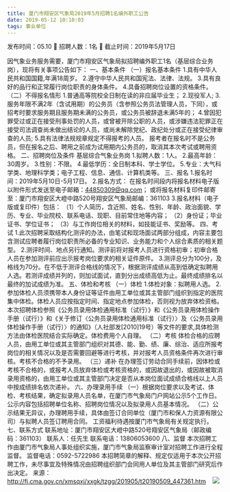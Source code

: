 ```yaml
---
title: 厦门市翔安区气象局2019年5月招聘1名编外职工公告
date: 2019-05-12 10:10:03
tags: 事业单位
---
```

发布时间：05.10   🌟   招聘人数：1名   🌈   截止时间：2019年5月17日
<!-- more -->
因气象业务服务需要，厦门市翔安区气象局拟招聘编外职工1名（基层综合业务岗），现将有关事项公告如下：
一、基本条件
（一）报名基本条件
1.具有中华人民共和国国籍,年满18周岁。
2.遵守中华人民共和国宪法、法律、法规。
3.具有良好的品行和正常履行岗位职责的身体条件。
4.具备招聘岗位设置的资格条件。
（二）不得报名情形
1.普通高等院校全日制在读的非应届毕业生；
2.现役军人;
3.服务年限不满2年（含试用期）的公务员（含参照公务员法管理人员，下同），或招考时要求服务期且服务期未满的公务员，或公务员被辞退未满5年的；
4.曾因犯罪受过或正在接受刑事处罚的人员，或曾被开除公职的人员，或涉嫌违法犯罪正在接受司法调查尚未做出结论的人员，或尚未解除党纪、政纪处分或正在接受纪律审查的人员;
5.具有法律法规规章规定不得报考的人员。
报考者在报名时不是公务员，但在报名之后、聘用之前成为试用期内公务员的，取消其本次考试或聘用资格。
二、招聘岗位及条件
基层综合气象业务岗
1.拟聘人数：1人。
2.最高年龄：30周岁。
3.性别：不限。
4.最低学历：全日制本科、学士学位。
5.专业：大气科学类、地理科学类；电子工程、信息、通信、计算机类等。
三、报名
1.报名时间：2019年5月10日-5月17日。
2.报名方式：
在报名时间段内将报名材料电子版以附件形式发送至电子邮箱：44850309@qq.com；
或将报名材料复印件邮寄至：厦门市翔安区大嶝中路520号翔安区气象局邮编：361103
3.报名材料（电子版或复印件）包括：
（1）个人简历，含近照、姓名、性别、年龄、政治面貌、学历、专业、毕业院校、联系电话、现职、目前常住地等内容；
（2）身份证；毕业证书、学位证书；
（3）与工作岗位相关的材料，如技能证书、奖励等。
四、考试
1.此次招聘采取结构化测评的办法，由笔试和现场面试两部分组成，内容主要包含测试应聘者履行岗位职责所必备的专业知识、业务能力和个人综合素质的相关题型。
2.测评时间、地点另行通知。测评前将对报考人员进行资格初审；初审合格人员在参加测评前应出示报考岗位要求的相关证件原件。
3.测评总分为100分，及格线为70分。在不低于测评合格线的情况下，根据测评成绩从高到低确定拟聘用人选。若测评成绩并列的，则加试面试，直到分出成绩高低为止。最终成绩排名以最终的加试成绩为准。
五、体检和考核
（一）体检
1.体检对象：拟聘用人选。
2.参加体检人员须携带本人身份证等证件由用工单位或其主管部门组织到指定的医院集中体检。体检人员应按指定时间、指定地点参加体检，否则视为放弃体检资格。
本次招聘体检参照《公务员录用体检通用标准（试行）》和《公务员录用体检操作手册（试行）》和《关于修订〈公务员录用体检通用标准（试行）〉及〈公务员录用体检操作手册（试行）〉的通知》（人社部发[2010]19号）等文件的要求,具体检测方法由体检医院结合实际确定。体检费用个人自理。
（二）考核
体检合格的应聘人员，由用工单位或其主管部门组织对其德、能、勤、绩、廉、综治、适应所报考岗位的相关情况以及是否需要回避等进行考核，并对报考人员资格条件再次进行审核。考核不合格的不予录用。
（三）递补
在办理签订劳动合同手续前，因体检或考核不合格的，或报考人员放弃体检或考核资格的，或因故退出的，或因故被取消录用资格的，由用工单位或其主管部门决定是否从本岗位面试成绩合格线以上人员中按成绩排名依次递补。
六、办理录用手续
（一）根据岗位要求以及考试、体检、考核结果，确定拟录用人员名单，在厦门市气象局门户网站公示5个工作日。公示内容包括招聘单位名称、招聘岗位情况以及拟录用人员基本情况。
（二）公示结果无异议，办理聘用手续，具体由签订合同单位（厦门市和保人力资源有限公司）与拟聘人员签订聘用合同。
工资福利待遇按厦门市气象局有关规定执行。
七、联系方式
联系地址：厦门市翔安区大嶝中路520号翔安区气象局（邮政编码：361103）
联系人：任先生
联系电话：13806053600
八、监督
本次招聘工作由厦门市气象局人事处组织实施，厦门市气象局监察审计室对招聘工作进行全程监督。
监督电话：0592-5722986
本招聘简章的解释、规定仅适用于本次公开招聘工作，未尽事宜及特殊情况由招聘组织部门会同用人单位及其主管部门研究后作出决定。
来源：
http://fj.cma.gov.cn/xmsqxj/xxgk/tzgg/201905/t20190509_447361.htm
 
 ![](https://cdn.weiweiblog.cn/20181015134814.png)